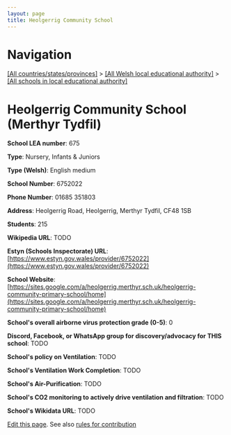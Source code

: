 ```yaml
---
layout: page
title: Heolgerrig Community School
---
```

# Navigation

[[All countries/states/provinces]](../../..) > [[All Welsh local educational authority]](../..) > [[All schools in local educational authority]](..)

# Heolgerrig Community School (Merthyr Tydfil)

**School LEA number**: 675

**Type**: Nursery, Infants & Juniors

**Type (Welsh)**: English medium

**School Number**: 6752022

**Phone Number**: 01685 351803

**Address**: Heolgerrig Road, Heolgerrig, Merthyr Tydfil, CF48 1SB

**Students**: 215

**Wikipedia URL**: TODO

**Estyn (Schools Inspectorate) URL**: [https://www.estyn.gov.wales/provider/6752022](https://www.estyn.gov.wales/provider/6752022)

**School Website**: [https://sites.google.com/a/heolgerrig.merthyr.sch.uk/heolgerrig-community-primary-school/home](https://sites.google.com/a/heolgerrig.merthyr.sch.uk/heolgerrig-community-primary-school/home)

**School's overall airborne virus protection grade (0-5)**: 0

**Discord, Facebook, or WhatsApp group for discovery/advocacy for THIS school**: TODO

**School's policy on Ventilation**: TODO

**School's Ventilation Work Completion**: TODO

**School's Air-Purification**: TODO

**School's CO2 monitoring to actively drive ventilation and filtration**: TODO

**School's Wikidata URL**: TODO




[Edit this page](https://github.com/ventilate-schools/Wales/edit/prif/./Merthyr_Tydfil/Heolgerrig_Community_School.md). See also [rules for contribution](../../../contribution-rules/)